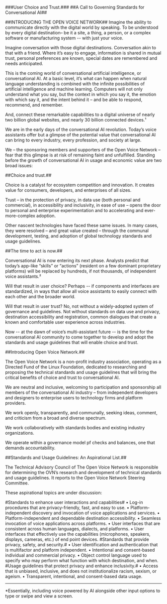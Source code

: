 ###User Choice and Trust.###
##A Call to Governing Standards for Conversational AI##

##INTRODUCING THE OPEN VOICE NETWORK##
Imagine the ability to communicate directly with the digital world by speaking.  To be understood by  every digital destination– be it a site, a thing, a person, or a complex software or manufacturing system --  with just your voice.

Imagine conversation with those digital destinations.  Conversation akin to that with a friend.  Where it’s easy to engage, information is shared in mutual trust,  personal preferences are known, special dates are remembered and needs anticipated.

This is the coming world of conversational artificial intelligence, or conversational AI.    At a basic level, it’s what can happen when natural language understanding is combined with the infinite possibilities of artificial intelligence and machine learning.   Computers will not only understand what you say, but the context in which you say it, the emotion with which say it, and the intent behind it – and be able to respond, recommend, and remember. 

And, connect these remarkable capabilities to a digital universe of nearly two billion global websites, and nearly 30 billion connected devices.¹

We are in the early days of the conversational AI revolution.  Today’s voice assistants offer but a glimpse of the potential value that conversational AI can bring to every industry, every profession, and society at large.

We – the sponsoring members and supporters of the Open Voice Network – fear that this glimpse is at risk of remaining faint and unfulfilled.   Standing before the growth of conversational AI in usage and economic value are two broad issues: 

##Choice and trust.##

Choice is a catalyst for ecosystem competition and innovation.  It creates value for consumers, developers, and enterprises of all sizes.  

Trust – in the protection of privacy, in data use (both personal and commercial), in accessibility and inclusivity, in ease of use  – opens the door to personal and enterprise experimentation and to accelerating and ever-more-complex adoption.

Other nascent technologies have faced these same issues.  In many cases, they were resolved – and great value created – through the communal development, testing, and adoption of global technology standards and usage guidelines. 

##The time to act is now.##  

Conversational AI is now entering its next phase.  Analysts predict that today’s app-like “skills” or “actions” (resident on a few dominant proprietary platforms) will be replaced by hundreds, if not thousands, of independent voice assistants.²

Will that result in user choice?  Perhaps -- if components and interfaces are standardized, in ways that allow all voice assistants to easily connect with each other and the broader world. 

Will that result in user trust?  No, not without a widely-adopted system of governance and guidelines.  Not without  standards on data use and privacy, destination accessibility and registration, common dialogues that create a known and comfortable user experience across industries.

Now -- at the dawn of voice’s multi-assistant future -- is the time for the conversational AI community to come together to develop and adopt the standards and usage guidelines that will enable choice and trust.  

##Introducing Open Voice Network.## 

The Open Voice Network is a non-profit industry association, operating as a Directed Fund of the Linux Foundation, dedicated to researching and proposing the technical standards and usage guidelines that will bring the critical benefits of choice and trust to conversational AI.

We are neutral and inclusive, welcoming to participation and sponsorship all members of the conversational AI industry – from independent developers and designers to enterprise users to technology firms and platform providers.

We work openly, transparently, and communally, seeking ideas, comment, and criticism from a broad and diverse spectrum.

We work collaboratively with standards bodies and existing industry organizations.

We operate within a governance model pf checks and balances, one that demands accountability.

##Standards and Usage Guidelines: An Aspirational List.##

The Technical Advisory Council of The Open Voice Network is responsible for determining the OVN’s research and development of technical standards and usage guidelines.  It reports to the Open Voice Network Steering Committee.

These aspirational topics are under discussion: 

#Standards to enhance user interactions and capabilities#
•	Log-in procedures that are privacy-friendly, fast, and easy to use.
•	Platform-independent discovery and invocation of voice applications and services.
•	Platform-independent and dependable destination accessibility. 
•	Seamless invocation of voice applications across platforms.
•	User interfaces that are consistent across human languages, dialects, and platforms.
•	User interfaces that effectively use the capabilities (microphones, speakers, displays, cameras, etc.) of end point devices. 
#Standards that provide privacy, safety, and security.#
•	User identification and authentication that is multifactor and platform independent.
•	Intentional and consent-based individual and commercial privacy. 
•	Object control language used to specify who may perform what function with which destination, and when. 
#Usage guidelines that protect privacy and enhance inclusivity.# 
•	Access that is unbiased, inclusive, and does not institutionalize racism, sexism, or ageism.
•	Transparent, intentional, and consent-based data usage.
_________________________
*Essentially, including voice powered by AI alongside other input options to type or swipe and view a screen.

###

